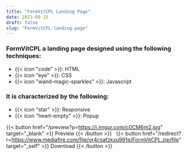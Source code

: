 ```yaml
---
title: "FormVitCPL Landing Page"
date: 2023-09-15
draft: false
slug: "FormVitCPL-landing-page"
---
```

### __FormVitCPL__ a __landing page__ designed using the following techniques:
- {{< icon "code" >}}: HTML
- {{< icon "eye" >}}: CSS
- {{< icon "wand-magic-sparkles" >}}: Javascript  

### It is characterized by the following:
- {{< icon "star" >}}: Responsive
- {{< icon "heart-empty" >}}:  Popup

<!--adsense-->

{{< button href="/preview?p=https://i.imgur.com/c0CM6m2.jpg" target="_blank" >}}
Preview
{{< /button >}} &nbsp; {{< button href="/redirect?r=https://www.mediafire.com/file/or4csafzkxu991e/FormVitCPL.zip/file" target="_self" >}}
Download
{{< /button >}}